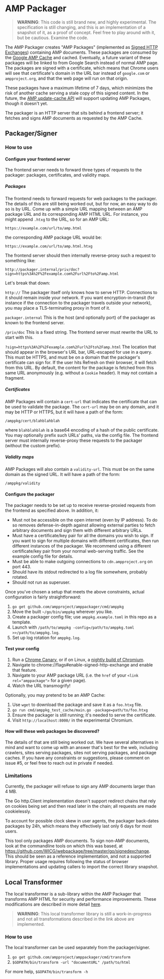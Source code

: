 # AMP Packager

> **WARNING**: This code is still brand new, and highly experimental. The
> specification is still changing, and this is an implementation of a snapshot
> of it, as a proof of concept. Feel free to play around with it, but be
> cautious. Examine the code.

The AMP Packager creates "AMP Packages" (implemented as [Signed HTTP
Exchanges](https://tools.ietf.org/html/draft-yasskin-httpbis-origin-signed-exchanges-impl-00))
containing AMP documents. These packages are consumed by the [Google AMP
Cache](https://www.ampproject.org/docs/fundamentals/how_cached) and cached.
Eventually, a future variant of these packages will be linked to from Google
Search instead of normal AMP page. The packages are signed with a certificate,
which means that Chrome users will see that certificate's domain in the URL bar
instead of `google.com` or `ampproject.org`, and that the web page will run on
that origin.

These packages have a maximum lifetime of 7 days, which minimizes the risk of
another cache serving a stale copy of this signed content. In the future, the
[AMP update-cache API](https://developers.google.com/amp/cache/update-cache)
will support updating AMP Packages, though it doesn't yet.

The packager is an HTTP server that sits behind a frontend server; it fetches
and signs AMP documents as requested by the AMP Cache.

## Packager/Signer

### How to use

#### Configure your frontend server

The frontend server needs to forward three types of requests to the packager:
packages, certificates, and validity maps.

##### Packages

The frontend needs to forward requests for web packages to the packager. The
details of this are still being worked out, but for now, an easy way to do so is
by URL. Come up with a simple URL mapping between an AMP package URL and its
corresponding AMP HTML URL. For instance, you might append `.htxg` to the URL,
so for an AMP URL:

```
https://example.com/url/to/amp.html
```

the corresponding AMP package URL would be:

```
https://example.com/url/to/amp.html.htxg
```

The frontend server should then internally reverse-proxy such a request to
something like:

```
http://packager.internal/priv/doc?sign=https%3A%2F%2Fexample.com%2Furl%2Fto%2Famp.html
```

Let's break that down:

  `http://` The packager itself only knows how to serve HTTP. Connections to it
  should remain inside your network. If you want encryption-in-transit (for
  instance if the connection to the packager travels outside your network), you
  may place a TLS-terminating proxy in front of it.

  `packager.internal` This is the host (and optionally port) of the packager as
  known to the frontend server.

  `/priv/doc` This is a fixed string. The frontend server must rewrite
  the URL to start with this.

  `?sign=https%3A%2F%2Fexample.com%2Furl%2Fto%2Famp.html` The location that
  should appear in the browser's URL bar, URL-escaped for use in a query. This
  must be HTTPS, and must be on a domain that the packager's certificate can
  sign for. If the user hits Refresh on their browser, it will fetch from this
  URL. By default, the content for the package is fetched from this same URL
  anonymously (e.g. without a `Cookie` header). It may not contain a fragment.

##### Certificates

AMP Packages will contain a `cert-url` that indicates the certificate that can
be used to validate the package. The `cert-url` may be on any domain, and it may
be HTTP or HTTPS, but it will have a path of the form:

```
/amppkg/cert/blahblahblah
```

where `blahblahblah` is a base64 encoding of a hash of the public certificate.
You may optionally prefix such URLs' paths, via the config file. The frontend
server must internally reverse-proxy these requests to the packager (without the
custom prefix).

##### Validity maps

AMP Packages will also contain a `validity-url`. This must be on the same domain
as the signed URL. It will have a path of the form:

```
/amppkg/validity
```

#### Configure the packager

The packager needs to be set up to receive reverse-proxied requests from the
frontend as specified above. In addition, it:

  * Must not be accessible on the open internet (even by IP address). To do so
    removes defense-in-depth against allowing external parties to fetch
    arbitrary documents and sign them with different arbitrary URLs.
  * Must have a certificate/key pair for all the domains you wish to sign. If
    you want to sign for multiple domains with different certificates, then run
    different instances of the packager. We recommend using a different
    certificate/key pair from your normal web-serving traffic. See the example
    config file for details.
  * Must be able to make outgoing connections to `cdn.ampproject.org` on port
    443.
  * Should have its stdout redirected to a log file somewhere, probably rotated.
  * Should not run as superuser.

<!-- TODO(twifkak): Add instructions for getting an API key or service account,
     after the Transformer API is in place. Maybe make a script that automates
     it using gcloud. -->

Once you've chosen a setup that meets the above constraints, actual
configuration is fairly straightforward:

  1. `go get github.com/ampproject/amppackager/cmd/amppkg`
  2. Move the built `~/go/bin/amppkg` wherever you like.
  3. Create a packager config file; use `amppkg.example.toml` in this repo as a template.
  4. Launch with `/path/to/amppkg -config=/path/to/amppkg.toml >>/path/to/amppkg.log`.
  5. Set up log rotation for `amppkg.log`.

#### Test your config

  1. Run a [Chrome Canary](https://www.google.com/chrome/browser/canary.html),
     or if on Linux, a [nightly build of
     Chromium](https://www.chromium.org/getting-involved/download-chromium).
  2. Navigate to chrome://flags#enable-signed-http-exchange and enable that
     feature.
  3. Navigate to your AMP package URL (i.e. the `href` of your
     `<link rel="amppackage">` for a given page).
  4. Watch the URL transmogrify!

Optionally, you may pretend to be an AMP Cache:

  1. Use `wget` to download the package and save it as a `foo.htxg` file.
  2. `go run cmd/amppkg_test_cache/main.go -package=path/to/foo.htxg`
  3. Ensure the packager is still running; it's needed to serve the certificate.
  4. Visit `http://localhost:8000/` in the experimental Chromium.

#### How will these web packages be discovered?

The details of that are still being worked out. We have several alternatives in
mind and want to come up with an answer that's best for the web, including
crawlers, sites serving packages, sites not serving packages, and package
caches. If you have any constraints or suggestions, please comment on issue #5,
or feel free to reach out in private if needed.

### Limitations

Currently, the packager will refuse to sign any AMP documents larger than 4 MB.

The Go http.Client implementation doesn't support redirect chains that rely on
cookies being set and then read later in the chain; all requests are made
cookielessly.

To account for possible clock skew in user agents, the packager back-dates
packages by 24h, which means they effectively last only 6 days for most users.

This tool only packages AMP documents. To sign non-AMP documents, look at the
commandline tools on which this was based, at
https://github.com/WICG/webpackage/tree/master/go/signedexchange. This should be
seen as a reference implementation, and not a supported library. Proper usage
requires following the status of browser implementations and updating callers to
import the correct library snapshot.

## Local Transformer

The local transformer is a sub-library within the AMP Packager that transforms AMP HTML for security and performance improvements. These modifications are described in more detail [here](https://github.com/ampproject/amphtml/blob/master/spec/amp-cache-modifications.md).

> **WARNING**: This local transformer library is still a work-in-progress and not all transformations described in the link above are implemented.

### How to use
The local transformer can be used separately from the packager/signer.

1. `go get github.com/ampproject/amppackager/cmd/transform`
1. `$GOPATH/bin/transform -url "documentURL" /path/to/html`

For more help, `$GOPATH/bin/transform -h`
